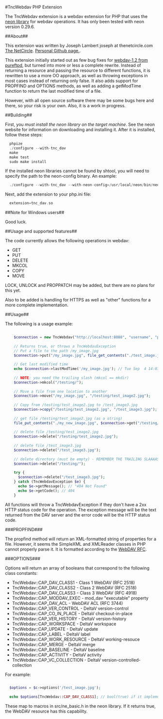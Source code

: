 #TncWebdav PHP Extension

The TncWebdav extension is a webdav extension for PHP that uses the [neon library](http://www.webdav.org/neon/ "neon") for webdav operations. It has only been tested with neon version 0.29.6.

##About##

This extension was written by Joseph Lambert joseph at thenetcircle.com [The NetCircle](http://www.thenetcircle.com "The NetCircle Home"). [Personal Github page.](http://www.github.com/snoopaloop). 

This extension initially started out as few bug fixes for [webdav-1.2 from pureftpd](http://www.pureftpd.org/project/php-webdav "pureftpd"), but turned into more or less a complete rewrite. Instead of returning a resource and passing the resource to different functions, it is rewritten to use a more OO approach, as well as throwing exceptions in most cases instead of returning only false. It also adds support for PROPFIND and OPTIONS methods, as well as adding a getModTime function to return the last modified time of a file. 

However, with all open source software there may be some bugs here and there, so your risk is your own. Also, it is a work in progress.

##Building##

First, you *must install the neon library on the target machine*. See the neon website for information on downloading and installing it. After it is installed, follow these steps:

```php
  phpize
  ./configure --with-tnc_dav
  make
  make test
  sudo make install
```

If the installed neon libraries cannot be found by shtool, you will need to specify the path to the neon-config binary. An example:

```php
  ./configure --with-tnc_dav --with-neon-config=/usr/local/neon/bin/neon-config
```

Next, add the extension to your php.ini file:

```php
  extension=tnc_dav.so
```

##Note for Windows users##

Good luck.

##Usage and supported features##

The code currently allows the following operations in webdav:
* GET
* PUT
* DELETE
* MKCOL
* COPY
* MOVE

LOCK, UNLOCK and PROPPATCH may be added, but there are no plans for this yet.

Also to be added is handling for HTTPS as well as "other" functions for a more complete implementation.

##Usage##

The following is a usage example:

```php
    
    $connection = new TncWebdav("http://localhost:8088", "username", "password");
    
    // Returns true, or throws a TncWebdavException
    // Put a file to the path /my_image.jpg
    $connection->put("/my_image.jpg", file_get_contents("./test_image.jpg"));
    
    // Get last modified time
    echo $connection->lastModTime('/my_image.jpg'); // Tue Sep  4 14:07:01 2012
    
    // NOTE: you need the trailing slash (mkcol == mkdir)
    $connection->mkcol("/testing/");
    
    // Move a file from one location to another
    $connection->move("/my_image.jpg", "/testing/test_image2.jpg");
    
    // Copy from /testing/test_image2.jpg to /test_image3.jpg
    $connection->copy("/testing/test_image2.jpg", "/test_image3.jpg");
    
    // get file /testing/test_image2.jpg (as a string)
    file_put_contents("./my_new_image.jpg", $connection->get("/testing/test_image2.jpg"));
    
    // delete file /testing/test_image2.jpg
    $connection->delete("/testing/test_image2.jpg");
    
    // delete file /test_image3.jpg
    $connection->delete("/test_image3.jpg");
    
    // delete directory (must be empty) - REMEMBER THE TRAILING SLAAAASH
    $connection->delete("/testing/");
    
    try {
      $connection->delete("/test_image3.jpg");
    } catch (TncWebdavException $e) {
      echo $e->getMessage(); // "404 Not Found"
      echo $e->getCode(); // 404
    }

```

All functions will throw a TncWebdavException if they don't have a 2xx HTTP status code for the operation. The exception message will be the text returned from the DAV server and the error code will be the HTTP status code.

###PROPFIND###

The propfind method will return an XML-formatted string of properties for a file. However, it seems the SimpleXML and XMLReader classes in PHP cannot properly parse it. It is formatted according to the [WebDAV RFC](http://www.webdav.org/specs/rfc2518.html#METHOD_PROPFIND "PROPFIND").

###OPTIONS###

Options will return an array of booleans that correspond to the following class constants:

* TncWebdav::CAP_DAV_CLASS1 - Class 1 WebDAV (RFC 2518)
* TncWebdav::CAP_DAV_CLASS2 - Class 2 WebDAV (RFC 2518) 
* TncWebdav::CAP_DAV_CLASS3 - Class 3 WebDAV (RFC 4918) 
* TncWebdav::CAP_MODDAV_EXEC - mod_dav "executable" property 
* TncWebdav::CAP_DAV_ACL - WebDAV ACL (RFC 3744) 
* TncWebdav::CAP_VER_CONTROL - DeltaV version-control 
* TncWebdav::CAP_CO_IN_PLACE - DeltaV checkout-in-place 
* TncWebdav::CAP_VER_HISTORY - DeltaV version-history 
* TncWebdav::CAP_WORKSPACE - DeltaV workspace 
* TncWebdav::CAP_UPDATE - DeltaV update 
* TncWebdav::CAP_LABEL - DeltaV label 
* TncWebdav::CAP_WORK_RESOURCE - DeltaV working-resouce 
* TncWebdav::CAP_MERGE - DeltaV merge 
* TncWebdav::CAP_BASELINE - DeltaV baseline 
* TncWebdav::CAP_ACTIVITY - DeltaV activity 
* TncWebdav::CAP_VC_COLLECTION - DeltaV version-controlled-collection 

For example:

```php
  
  $options = $c->options('/test_image.jpg');
  
  echo $options[TncWebdav::CAP_DAV_CLASS1]; // bool(true) if it implements RFC 2518

```

These map to macros in src/ne\_basic.h in the neon library. If it returns true, the WebDAV resource has this capability.

